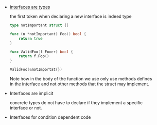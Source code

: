 
- [interfaces are types](https://pauldigian.hashnode.dev/advanced-go-improve-your-code-using-interfaces-effectively)
  
  the first token when declaring a new interface is indeed type
  ```go
  type notImportant struct {}
  
  func (n *notImportant) Foo() bool {
      return true
  }
  
  func ValidFoo(f Fooer) bool {
      return f.Foo()
  }
  
  ValidFoo(&notImportat{})
  ```
  Note how in the body of the function we use only use methods defines in the interface and not other methods that the struct may implement.

- Interfaces are implicit

  concrete types do not have to declare if they implement a specific interface or not.

- Interfaces for condition dependent code

  
